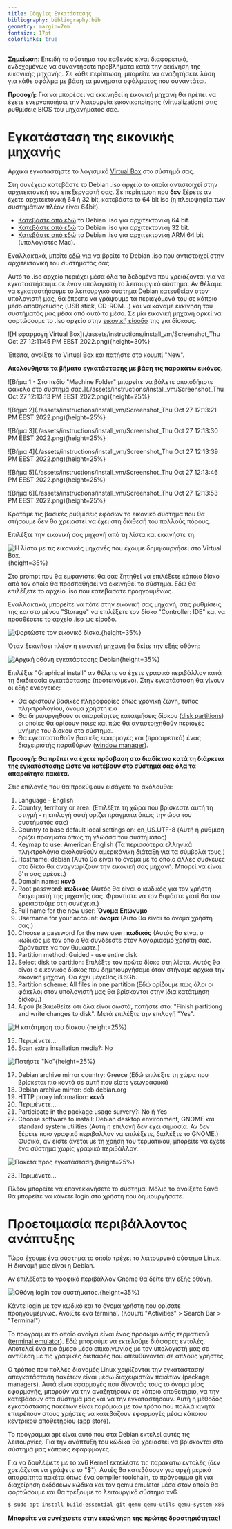 ```yaml
---
title: Οδηγίες Εγκατάστασης
bibliography: bibliography.bib
geometry: margin=7em
fontsize: 17pt
colorlinks: true
---
```


[//]: # (Παρακάτω δίνονται οι οδηγίες για την εγκατάσταση του λειτουργικού συστήματος **Debian** σε εικονική μηχανή μέσω του λογισμικού **Virtual Box**.)

**Σημείωση**: Επειδή το σύστημα του καθενός είναι διαφορετικό, ενδεχομένως να συναντήσετε προβλήματα κατά την εκκίνηση της εικονικής μηχανής.
Σε κάθε περίπτωση, μπορείτε να αναζητήσετε λύση για κάθε σφάλμα με βάση τα μυνήματα σφάλματος που συναντάται.

**Προσοχή:** Για να μπορέσει να εκκινηθεί η εικονική μηχανή θα πρέπει να έχετε ενεργοποιήσει την λειτουργία εικονικοποίησης (virtualization)
στις ρυθμίσεις BIOS του μηχανήματός σας.

# Εγκατάσταση της εικονικής μηχανής

Αρχικά εγκαταστήστε το λογισμικό [Virtual Box](https://www.virtualbox.org/) στο σύστημά σας.

Στη συνέχεια κατεβάστε το Debian .iso αρχείο το οποία αντιστοιχεί στην αρχιτεκτονική του επεξεργαστή σας. 
Σε περίπτωση που **δεν** ξέρετε αν έχετε αρχιτεκτονική 64 ή 32 bit, κατεβάστε το 64 bit iso (η πλειοψηφία των συστημάτων πλέον είναι 64bit).

* [Κατεβάστε από εδώ](https://cdimage.debian.org/debian-cd/current/amd64/iso-cd/debian-11.5.0-amd64-netinst.iso) το Debian .iso για αρχιτεκτονική 64 bit.
* [Κατεβάστε από εδώ](https://cdimage.debian.org/debian-cd/current/i386/iso-cd/debian-11.5.0-i386-netinst.iso) το Debian .iso για αρχιτεκτονική 32 bit.
* [Κατεβάστε από εδώ](https://cdimage.debian.org/debian-cd/current/arm64/iso-cd/debian-11.5.0-arm64-netinst.iso) το Debian .iso για αρχιτεκτονική ARM 64 bit (υπολογιστές Mac).

Εναλλακτικά, μπείτε [εδώ](https://www.debian.org/distrib/netinst#smallcd) για να βρείτε το Debian .iso που αντιστοιχεί στην αρχιτεκτονική του συστήματός σας.

Αυτό το .iso αρχείο περιέχει μέσα όλα τα δεδομένα που χρειάζονται για να εγκαταστήσουμε σε έναν υπολογιστή το λειτουργικό σύστημα.
Αν θέλαμε να εγκαταστήσουμε το λειτουργικό σύστημα Debian κατευθείαν στον υπολογιστή μας, θα έπρεπε να γράψουμε τα περιεχόμενά του σε κάποιο μέσο αποθήκευσης (USB stick, CD-ROM...) και να κάναμε εκκίνηση του συστήματός μας μέσα από αυτό το μέσο.
Σε μία εικονική μηχανή αρκεί να φορτώσουμε το .iso αρχείο στην [εικονική είσοδό](https://en.wikipedia.org/wiki/Parallel_ATA) της για δίσκους.

![Η εφαρμογή Virtual Box](./assets/instructions/install_vm/Screenshot_Thu Oct 27 12:11:45 PM EEST 2022.png){height=30%}

Έπειτα, ανοίξτε το Virtual Box και πατήστε στο κουμπί "New".

**Ακολουθήστε τα βήματα εγκατάστασης με βάση τις παρακάτω εικόνες.**

![Βήμα 1  - Στο πεδίο "Machine Folder" μπορείτε να βάλετε οποιοδήποτε φάκελο στο σύστημά σας.](./assets/instructions/install_vm/Screenshot_Thu Oct 27 12:13:13 PM EEST 2022.png){height=25%}

![Βήμα 2](./assets/instructions/install_vm/Screenshot_Thu Oct 27 12:13:21 PM EEST 2022.png){height=25%}

![Βήμα 3](./assets/instructions/install_vm/Screenshot_Thu Oct 27 12:13:30 PM EEST 2022.png){height=25%}

![Βήμα 4](./assets/instructions/install_vm/Screenshot_Thu Oct 27 12:13:39 PM EEST 2022.png){height=25%}

![Βήμα 5](./assets/instructions/install_vm/Screenshot_Thu Oct 27 12:13:46 PM EEST 2022.png){height=25%}

![Βήμα 6](./assets/instructions/install_vm/Screenshot_Thu Oct 27 12:13:53 PM EEST 2022.png){height=25%}

Κρατάμε τις βασικές ρυθμίσεις εφόσων το εικονικό σύστημα που θα στήσουμε δεν θα χρειαστεί να έχει στη διάθεσή του πολλούς πόρους.

Επιλέξτε την εικονική σας μηχανή από τη λίστα και εκκινήστε τη.

![Η λίστα με τις εικονικές μηχανές που έχουμε δημηιουργήσει στο Virtual Box.](./assets/instructions/list_vms.png){height=35%}

Στο prompt που θα εμφανιστεί θα σας ζητηθεί να επιλέξετε κάποιο δίσκο από τον οποίο θα προσπαθήσει να εκκινηθεί το σύστημα. Εδώ θα επιλέξετε το αρχείο .iso που κατεβάσατε προηγουμένως.

Εναλλακτικά, μπορείτε να πάτε στην εικονική σας μηχανή, στις ρυθμίσεις της και στο μένου "Storage" να επιλέξετε τον δίσκο "Controller: IDE" και να προσθέσετε το αρχείο .iso ως είσοδο.

![Φορτώστε τον εικονικό δίσκο.](./assets/instructions/load_iso.png){height=35%}

Όταν ξεκινήσει πλέον η εικονική μηχανή θα δείτε την εξής οθόνη:

![Αρχική οθόνη εγκατάστασης Debian](./assets/instructions/graphic_install.png){height=35%}

Επιλέξτε "Graphical install" αν θέλετε να έχετε γραφικό περιβάλλον κατά τη διαδικασία εγκατάστασης (προτεινόμενο).
Στην εγκατάσταση θα γίνουν οι εξής ενέργειες: 

* Θα οριστούν βασικές πληροφορίες όπως χρονική ζώνη, τύπος πληκτρολογίου, όνομα χρήστη κ.α
* Θα δημιουργηθούν οι απαραίτητες κατατμήσεις δίσκου ([disk partitions](https://en.wikipedia.org/wiki/Disk_partitioning)) οι οποίες θα ορίσουν ποιες και πώς θα αντιστοιχηθούν περιοχές μνήμης του δίσκου στο σύστημα.
* Θα εγκατασταθούν βασικές εφαρμογές και (προαιρετικά) ένας διαχειριστής παραθύρων ([window manager](https://en.wikipedia.org/wiki/Window_manager)).

**Προσοχή: Θα πρέπει να έχετε πρόσβαση στο διαδίκτυο κατά τη διάρκεια της εγκατάστασης ώστε να κατέβουν στο σύστημά σας όλα τα απαραίτητα πακέτα.**

Στις επιλογές που θα προκύψουν εισάγετε τα ακόλουθα: 

1. Language - English
2. Country, territory or area: (Επιλέξτε τη χώρα που βρίσκεστε αυτή τη στιγμή - η επιλογή αυτή ορίζει πράγματα όπως την ώρα του συστήματός σας)
3. Country to base default local settings on: en_US.UTF-8 (Αυτή η ρύθμιση ορίζει πράγματα όπως τη γλώσσα του συστήματος)
4. Keymap to use: American English (Τα περισσότερα ελληνικά πληκτρολόγια ακολουθούν αμερικάνικη διάταξη για τα σύμβολά τους.)
5. Hostname: debian (Αυτό θα είναι το όνομα με το οποίο άλλες συσκευές στο δίκτο θα αναγνωρίζουν την εικονική σας μηχανή. Μπορεί να είναι ό'τι σας αρέσει.)
6. Domain name: __κενό__
7. Root password: __κωδικός__ (Αυτός θα είναι ο κωδικός για τον χρήστη διαχειριστή της μηχανής σας. Φροντίστε να τον θυμάστε γιατί θα τον χρειαστούμε στη συνέχεια.)
8. Full name for the new user: __Όνομα__ __Επώνυμο__
9. Username for your account: __όνομα__ (Αυτό θα είναι το όνομα χρήστη σας.)
10. Choose a password for the new user: __κωδικός__ (Αυτός θα είναι ο κωδικός με τον οποίο θα συνδέεστε στον λογαριασμό χρήστη σας. Φρόντιστε να τον θυμάστε.) 
11. Partition method: Guided - use entire disk 
12. Select disk to partition: Επιλέξτε τον πρώτο δίσκο στη λίστα. Αυτός θα είναι ο εικονικός δίσκος που δημηιουργήσαμε όταν στήναμε αρχικά την εικονική μηχανή. Θα έχει μέγεθος 8.6Gb.
13. Partition scheme: All files in one partition (Εδώ ορίζουμε πως όλοι οι φάκελοι στον υπολογιστή μας θα βρίσκονται στην ίδια κατάτμηση δίσκου.)
14. Αφού βεβαιωθείτε ότι όλα είναι σωστά, πατήστε στο: "Finish partitiong and write changes to disk". Μετά επιλέξτε την επιλογή "Yes".

![Η κατάτμηση του δίσκου.](./assets/instructions/disk_partitions.png){height=25%}

15. Περιμένετε...
16. Scan extra insallation media?: No

![Πατήστε "No"](./assets/instructions/no_scan.png){height=25%}

17. Debian archive mirror country: Greece (Εδώ επιλέξτε τη χώρα που βρίσκεται πιο κοντά σε αυτή που είστε γεωγραφικά)
18. Debian archive mirror: deb.debian.org
19. HTTP proxy information: __κενό__
20. Περιμένετε...
21. Participate in the package usage survery?: No ή Yes
22. Choose software to install: Debian desktop environment, GNOME και standard system utilities (Αυτή η επιλογή δεν έχει σημασία. Αν δεν ξέρετε ποιο γραφικό περιβάλλον να επιλέξετε, διαλέξτε το GNOME.) Φυσικά, αν είστε άνετοι με τη χρήση του τερματικού, μπορείτε να έχετε ένα σύστημα χωρίς γραφικό περιβάλλον.

![Πακέτα προς εγκατάσταση.](./assets/instructions/graphical_environment.png){height=25%}

23. Περιμένετε...

Πλέον μπορείτε να επανεκκινήσετε το σύστημα. Μόλις το ανοίξετε ξανά θα μπορείτε να κάνετε login στο χρήστη που δημιουργήσατε.

# Προετοιμασία περιβάλλοντος ανάπτυξης
 
Τώρα έχουμε ένα σύστημα το οποίο τρέχει το λειτουργικό σύστημα Linux. 
Η διανομή μας είναι η Debian.

Αν επιλέξατε το γραφικό περιβάλλον Gnome θα δείτε την εξής οθόνη.

![Οθόνη login του συστήματος.](./assets/instructions/login.png){height=35%}

Κάντε login με τον κωδικό και το όνομα χρήστη που ορίσατε προηγουμέμνως.
Ανοίξτε ένα terminal.
(Κουμπί "Activities" > Search Bar > "Terminal")

Το πρόγραμμα το οποίο ανοίγει είναι ένας προσωμοιωτής τερματικού ([terminal emulator](https://en.wikipedia.org/wiki/Terminal_emulator)). 
Εδώ μπορούμε να εκτελούμε διάφορες εντολές.
Αποτελεί ένα πιο άμεσο μέσο επικοινωνίας με τον υπολογιστή μας σε αντίθεση με τις γραφικές διεπαφές που απευθύνονται σε απλούς χρήστες.

Ο τρόπος που πολλές διανομές Linux χειρίζονται την εγκατάσταση/απεγκατάσταση πακέτων είναι μέσω διαχειριστών πακέτων (package managers).
Αυτά είναι εφαρμογές που δίνοντάς τους το όνομα μίας εφαρμογής, μπορούν να την αναζητήσουν σε κάποιο αποθετήριο, να την κατεβάσουν στο σύστημά μας και να την εγκαταστήσουν. 
Αυτή η μέθοδος εγκατάστασης πακέτων είναι παρόμοια με τον τρόπο που πολλά κινητά επιτρέπουν στους χρήστες να κατεβάζουν εφαρμογές μέσω κάποιου κεντρικού αποθετηρίου (app store). 

Το πρόγραμμα apt είναι αυτό που στα Debian εκτελεί αυτές τις λειτουργίες.
Για την ανάπτυξη του κώδικα θα χρειαστεί να βρίσκονται στο σύστημά μας κάποιες εφαρφμογές.

Για να δουλέψετε με το xv6 Kernel εκτελέστε τις παρακάτω εντολές (δεν χρειάζεται να γράψετε το "$").
Αυτές θα κατεβάσουν για αρχή μερικά απαραίτητα πακέτα όπως ένα compiler toolchain, το πρόγραμμα git για διαχείρηση εκδόσεων κώδικα και 
τον qemu emulator μέσα στον οποίο θα φορτώσουμε και θα τρέξουμε το λειτουργικό σύστημα xv6.

```bash
$ sudo apt install build-essential git qemu qemu-utils qemu-system-x86
```
**Μπορείτε να συνέχισετε στην εκφώνηση της πρώτης δραστηριότητας!**
